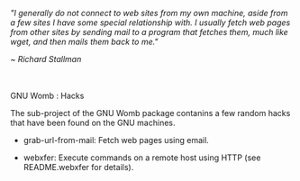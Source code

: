 <p><i>"I generally do not connect to web sites from my own machine, aside from a few sites I have some special relationship with. I usually fetch web pages from other sites by sending mail to a program  that fetches them, much like wget, and then mails them back to me."</i></p>
<p><i>~ Richard Stallman</i></p>
<br><br>
GNU Womb : Hacks

The sub-project of the GNU Womb package contanins a few random hacks
that have been found on the GNU machines.

  - grab-url-from-mail: Fetch web pages using email.

  - webxfer: Execute commands on a remote host using HTTP (see
    README.webxfer for details).
